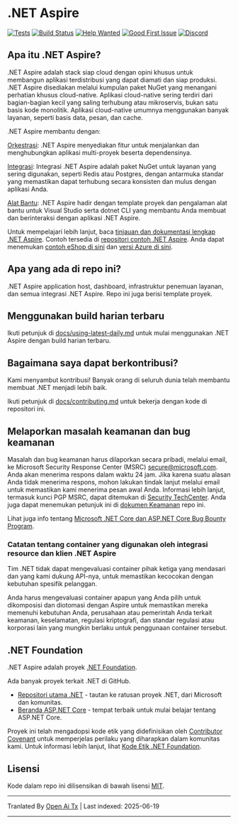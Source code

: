 # .NET Aspire

[![Tests](https://github.com/dotnet/aspire/actions/workflows/tests.yml/badge.svg?branch=main&event=push)](https://github.com/dotnet/aspire/actions/workflows/tests.yml)
[![Build Status](https://dev.azure.com/dnceng-public/public/_apis/build/status%2Fdotnet%2Faspire%2Fdotnet.aspire?branchName=main)](https://dev.azure.com/dnceng-public/public/_build/latest?definitionId=274&branchName=main)
[![Help Wanted](https://img.shields.io/github/issues/dotnet/aspire/help%20wanted?style=flat&color=%24EC820&label=help%20wanted)](https://github.com/dotnet/aspire/labels/help%20wanted)
[![Good First Issue](https://img.shields.io/github/issues/dotnet/aspire/good%20first%20issue?style=flat&color=%24EC820&label=good%20first%20issue)](https://github.com/dotnet/aspire/labels/good%20first%20issue)
[![Discord](https://img.shields.io/discord/732297728826277939?style=flat&logo=discord&logoColor=white&label=Join%20our%20Discord&labelColor=512bd4&color=cyan)](https://discord.com/invite/h87kDAHQgJ)

## Apa itu .NET Aspire?

.NET Aspire adalah stack siap cloud dengan opini khusus untuk membangun aplikasi terdistribusi yang dapat diamati dan siap produksi. .NET Aspire disediakan melalui kumpulan paket NuGet yang menangani perhatian khusus cloud-native. Aplikasi cloud-native sering terdiri dari bagian-bagian kecil yang saling terhubung atau mikroservis, bukan satu basis kode monolitik. Aplikasi cloud-native umumnya menggunakan banyak layanan, seperti basis data, pesan, dan cache.

.NET Aspire membantu dengan:

[Orkestrasi](https://learn.microsoft.com/dotnet/aspire/get-started/aspire-overview?#orchestration): .NET Aspire menyediakan fitur untuk menjalankan dan menghubungkan aplikasi multi-proyek beserta dependensinya.

[Integrasi](https://learn.microsoft.com/dotnet/aspire/get-started/aspire-overview?#net-aspire-integrations): Integrasi .NET Aspire adalah paket NuGet untuk layanan yang sering digunakan, seperti Redis atau Postgres, dengan antarmuka standar yang memastikan dapat terhubung secara konsisten dan mulus dengan aplikasi Anda.

[Alat Bantu](https://learn.microsoft.com/dotnet/aspire/get-started/aspire-overview?#project-templates-and-tooling): .NET Aspire hadir dengan template proyek dan pengalaman alat bantu untuk Visual Studio serta dotnet CLI yang membantu Anda membuat dan berinteraksi dengan aplikasi .NET Aspire.

Untuk mempelajari lebih lanjut, baca [tinjauan dan dokumentasi lengkap .NET Aspire](https://learn.microsoft.com/dotnet/aspire/). Contoh tersedia di [repositori contoh .NET Aspire](https://github.com/dotnet/aspire-samples). Anda dapat menemukan [contoh eShop di sini](https://github.com/dotnet/eshop) dan [versi Azure di sini](https://github.com/Azure-Samples/eShopOnAzure).

## Apa yang ada di repo ini?

.NET Aspire application host, dashboard, infrastruktur penemuan layanan, dan semua integrasi .NET Aspire. Repo ini juga berisi template proyek.

## Menggunakan build harian terbaru

Ikuti petunjuk di [docs/using-latest-daily.md](https://raw.githubusercontent.com/dotnet/aspire/main/docs/using-latest-daily.md) untuk mulai menggunakan .NET Aspire dengan build harian terbaru.

## Bagaimana saya dapat berkontribusi?

Kami menyambut kontribusi! Banyak orang di seluruh dunia telah membantu membuat .NET menjadi lebih baik.

Ikuti petunjuk di [docs/contributing.md](https://raw.githubusercontent.com/dotnet/aspire/main/docs/contributing.md) untuk bekerja dengan kode di repositori ini.

## Melaporkan masalah keamanan dan bug keamanan

Masalah dan bug keamanan harus dilaporkan secara pribadi, melalui email, ke Microsoft Security Response Center (MSRC) <secure@microsoft.com>. Anda akan menerima respons dalam waktu 24 jam. Jika karena suatu alasan Anda tidak menerima respons, mohon lakukan tindak lanjut melalui email untuk memastikan kami menerima pesan awal Anda. Informasi lebih lanjut, termasuk kunci PGP MSRC, dapat ditemukan di [Security TechCenter](https://www.microsoft.com/msrc/faqs-report-an-issue). Anda juga dapat menemukan petunjuk ini di [dokumen Keamanan](https://raw.githubusercontent.com/dotnet/aspire/main/SECURITY.md) repo ini.

Lihat juga info tentang [Microsoft .NET Core dan ASP.NET Core Bug Bounty Program](https://www.microsoft.com/msrc/bounty-dot-net-core).

### Catatan tentang container yang digunakan oleh integrasi resource dan klien .NET Aspire

Tim .NET tidak dapat mengevaluasi container pihak ketiga yang mendasari dan yang kami dukung API-nya, untuk memastikan kecocokan dengan kebutuhan spesifik pelanggan.

Anda harus mengevaluasi container apapun yang Anda pilih untuk dikomposisi dan diotomasi dengan Aspire untuk memastikan mereka memenuhi kebutuhan Anda, perusahaan atau pemerintah Anda terkait keamanan, keselamatan, regulasi kriptografi, dan standar regulasi atau korporasi lain yang mungkin berlaku untuk penggunaan container tersebut.

## .NET Foundation

.NET Aspire adalah proyek [.NET Foundation](https://www.dotnetfoundation.org/projects).

Ada banyak proyek terkait .NET di GitHub.

* [Repositori utama .NET](https://github.com/Microsoft/dotnet) - tautan ke ratusan proyek .NET, dari Microsoft dan komunitas.
* [Beranda ASP.NET Core](https://docs.microsoft.com/aspnet/core) - tempat terbaik untuk mulai belajar tentang ASP.NET Core.

Proyek ini telah mengadopsi kode etik yang didefinisikan oleh [Contributor Covenant](https://contributor-covenant.org) untuk memperjelas perilaku yang diharapkan dalam komunitas kami. Untuk informasi lebih lanjut, lihat [Kode Etik .NET Foundation](https://www.dotnetfoundation.org/code-of-conduct).

## Lisensi

Kode dalam repo ini dilisensikan di bawah lisensi [MIT](https://raw.githubusercontent.com/dotnet/aspire/main/LICENSE.TXT).

---

Tranlated By [Open Ai Tx](https://github.com/OpenAiTx/OpenAiTx) | Last indexed: 2025-06-19

---